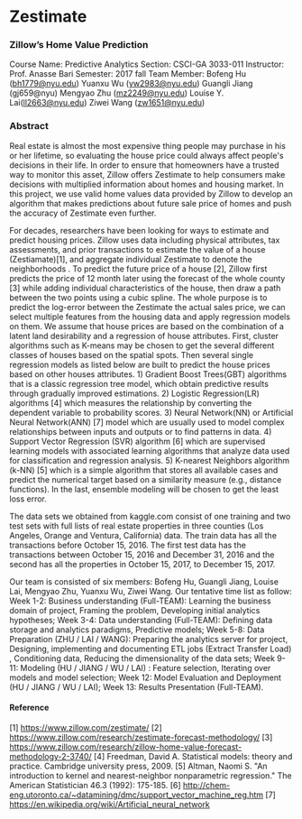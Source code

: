 # Zestimate
### Zillow’s Home Value Prediction

Course Name: Predictive Analytics
Section: CSCI-GA 3033-011
Instructor: Prof. Anasse Bari
Semester: 2017 fall
Team Member: 
Bofeng Hu (bh1779@nyu.edu)
Yuanxu Wu (yw2983@nyu.edu)
Guangli Jiang (gj659@nyu)
Mengyao Zhu (mz2249@nyu.edu)
Louise Y. Lai(ll2663@nyu.edu)
Ziwei Wang (zw1651@nyu.edu)

### Abstract
Real estate is almost the most expensive thing people may purchase in his or her lifetime, so evaluating the house price could always affect people's decisions in their life.  In order to ensure that homeowners have a trusted way to monitor this asset, Zillow offers Zestimate to help consumers make decisions with multiplied information about homes and housing market. In this project, we use valid home values data provided by Zillow to develop an algorithm that makes predictions about future sale price of homes and push the accuracy of Zestimate even further.

For decades, researchers have been looking for ways to estimate and predict housing prices. Zillow uses data including physical attributes, tax assessments, and prior transactions to estimate the value of a house (Zestiamate)[1], and aggregate individual Zestimate to denote the neighborhoods . To predict the future price of a house [2], Zillow first predicts the price of 12 month later using the forecast of the whole county [3] while adding individual characteristics of the house, then draw a path between the two points using a cubic spline. The whole purpose is to predict the log-error between the Zestimate the actual sales price, we can select multiple features from the housing data and apply regression models on them. We assume that house prices are based on the combination of a latent land desirability and a regression of house attributes. First, cluster algorithms such as K-means may be chosen to get the several different classes
of houses based on the spatial spots. Then several single regression models as listed below are built to predict the house prices based on other houses attributes. 1) Gradient Boost Trees(GBT) algorithms that is a classic regression tree model, which obtain predictive results through gradually improved estimations. 2) Logistic Regression(LR) algorithms [4] which measures the relationship by converting the dependent variable to probability scores. 3) Neural Network(NN) or Artificial Neural Network(ANN) [7] model which are usually used to model complex relationships between inputs and outputs or to find patterns in data. 4) Support Vector Regression (SVR) algorithm [6] which are supervised learning models with associated learning algorithms that analyze data used for classification and regression analysis. 5) K-nearest Neighbors algorithm (k-NN) [5] which is a simple algorithm that stores all available cases and predict the numerical target based on a similarity measure (e.g., distance functions). In the last, ensemble modeling will be chosen to get the least loss error.

The data sets we obtained from kaggle.com consist of one training and two test sets with full lists of real estate properties in three counties (Los Angeles, Orange and Ventura, California) data. The train data has all the transactions before October 15, 2016. The first test data has the transactions between October 15, 2016 and December 31, 2016 and the second has all the properties in October 15, 2017, to December 15, 2017.

Our team is consisted of six members: Bofeng Hu, Guangli Jiang, Louise Lai, Mengyao Zhu, Yuanxu Wu, Ziwei Wang. Our tentative time list as follow: Week 1-2: Business understanding (Full-TEAM): Learning the business domain of project, Framing the problem, Developing initial analytics hypotheses; Week 3-4: Data understanding (Full-TEAM): Defining data storage and analytics paradigms, Predictive models; Week 5-8: Data Preparation (ZHU / LAI / WANG): Preparing the analytics server for project, Designing, implementing and documenting ETL jobs (Extract Transfer Load) , Conditioning data, Reducing the dimensionality of the data sets; Week 9-11: Modeling (HU / JIANG / WU / LAI) : Feature selection, Iterating over models and model selection; Week 12: Model Evaluation and Deployment (HU / JIANG / WU / LAI); Week 13: Results Presentation (Full-TEAM).


#### Reference
[1] https://www.zillow.com/zestimate/
[2] https://www.zillow.com/research/zestimate-forecast-methodology/
[3] https://www.zillow.com/research/zillow-home-value-forecast-methodology-2-3740/
[4] Freedman, David A. Statistical models: theory and practice. Cambridge university press, 2009.
[5] Altman, Naomi S. "An introduction to kernel and nearest-neighbor nonparametric regression." The American Statistician 46.3 (1992): 175-185.
[6] http://chem-eng.utoronto.ca/~datamining/dmc/support_vector_machine_reg.htm
[7] https://en.wikipedia.org/wiki/Artificial_neural_network





